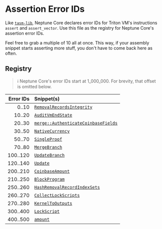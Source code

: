 # Assertion Error IDs

Like [`tasm-lib`](https://github.com/TritonVM/tasm-lib/blob/master/tasm-lib/src/assertion_error_ids.md),
Neptune Core declares error IDs for Triton VM's instructions `assert` and `assert_vector`.
Use this file as the registry for Neptune Core's assertion error IDs.

Feel free to grab a multiple of 10 all at once.
This way, if your assembly snippet starts asserting more stuff, you don't have to come back here as
often.

## Registry

> ℹ️ Neptune Core's error IDs start at 1_000_000.
> For brevity, that offset is omitted below.

| Error IDs | Snippet(s)                                                                                                               |
|----------:|:-------------------------------------------------------------------------------------------------------------------------|
|     0..10 | [`RemovalRecordsIntegrity`](models/blockchain/transaction/validity/removal_records_integrity.rs)                         |
|    10..20 | [`AuditVmEndState`](models/proof_abstractions/tasm/audit_vm_end_state.rs)                                                |
|    20..30 | [`merge::AuthenticateCoinbaseFields`](models/blockchain/transaction/validity/tasm/merge/authenticate_coinbase_fields.rs) |
|    30..50 | [`NativeCurrency`](models/blockchain/type_scripts/native_currency.rs)                                                    |
|    50..70 | [`SingleProof`](models/blockchain/transaction/validity/single_proof.rs)                                                  |
|    70..80 | [`MergeBranch`](models/blockchain/transaction/validity/tasm/single_proof/merge_branch.rs)                                |
|  100..120 | [`UpdateBranch`](models/blockchain/transaction/validity/tasm/single_proof/update_branch.rs)                              |
|  120..140 | [`Update`](models/blockchain/transaction/validity/update.rs)                                                             |
|  200..210 | [`CoinbaseAmount`](models/blockchain/transaction/validity/tasm/coinbase_amount.rs)                                       |
|  210..250 | [`BlockProgram`](models/blockchain/block/validity/block_program.rs)                                                      |
|  250..260 | [`HashRemovalRecordIndexSets`](models/blockchain/transaction/validity/tasm/hash_removal_record_index_sets.rs)            |
|  260..270 | [`CollectLockScripts`](models/blockchain/transaction/validity/collect_lock_scripts.rs)                                   |
|  270..280 | [`KernelToOutputs`](models/blockchain/transaction/validity/kernel_to_outputs.rs)                                         |
|  300..400 | [`LockScript`](models/blockchain/transaction/lock_script.rs)                                                             |
|  400..500 | [`amount`](models/blockchain/type_scripts/amount/mod.rs)                                                                 |
